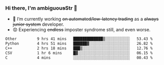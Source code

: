 ### Hi there, I'm ambiguou~~s~~Str 👋

<!--
**ambiguoustexture/ambiguoustexture** is a ✨ _special_ ✨ repository because its `README.md` (this file) appears on your GitHub profile.

Here are some ideas to get you started:
-->
- 🔭 I’m currently working ~~on automated/low-latency trading~~ as a ~~always junior system~~ developer.
- :worried: Experiencing ~~endless~~ imposter syndrome still, and even worse.

<!--START_SECTION:waka-->

```txt
Other         9 hrs 41 mins   █████████████▒░░░░░░░░░░░   53.43 %
Python        4 hrs 51 mins   ██████▓░░░░░░░░░░░░░░░░░░   26.82 %
C++           2 hrs 18 mins   ███▒░░░░░░░░░░░░░░░░░░░░░   12.76 %
CSV           1 hr 6 mins     █▓░░░░░░░░░░░░░░░░░░░░░░░   06.15 %
C             4 mins          ░░░░░░░░░░░░░░░░░░░░░░░░░   00.43 %
```

<!--END_SECTION:waka-->
